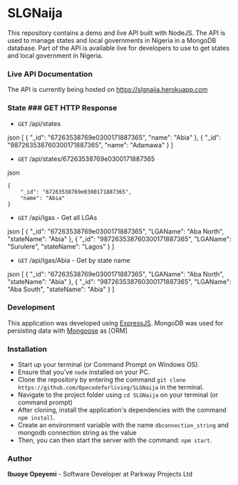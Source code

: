 # SLGNaija

This repository contains a demo and live API built with NodeJS.
The API is used to manage states and local governments in Nigeria in a MongoDB database. Part of the API is available live for developers to use to get states and local government in Nigeria.

### Live API Documentation
The API is currently being hosted on https://slgnaija.herokuapp.com

### State ### GET HTTP Response
-   `GET` /api/states

json
[
    {
        "_id": "67263538769e0300171887365",
        "name": "Abia"
    },
    {
        "_id": "987263538760300171887365",
        "name": "Adamawa"
    }
]


-   `GET` /api/states/67263538769e0300171887365

json

    {
        "_id": "67263538769e0300171887365",
        "name": "Abia"
    }


-   `GET` /api/lgas  - Get all LGAs

json
[
    {
        "_id": "67263538769e0300171887365",
        "LGAName": "Aba North",
        "stateName": "Abia"
    },
    {
        "_id": "987263538760300171887365",
        "LGAName": "Surulere",
        "stateName": "Lagos"
    }
]

-   `GET` /api/lgas/Abia - Get by state name

json
[
    {
        "_id": "67263538769e0300171887365",
        "LGAName": "Aba North",
        "stateName": "Abia"
    },
    {
        "_id": "987263538760300171887365",
        "LGAName": "Aba South",
        "stateName": "Abia"
    }
]




### Development
This application was developed using [ExpressJS](http://expressjs.com/). MongoDB was used for persisting data with [Mongoose](https://mongoosejs.com/) as [ORM]

### Installation
* Start up your terminal (or Command Prompt on Windows OS).
* Ensure that you've `node` installed on your PC.
* Clone the repository by entering the command `git clone https://github.com/Opecodeforliving/SLGNaija` in the terminal.
* Navigate to the project folder using `cd SLGNaija` on your terminal (or command prompt)
* After cloning, install the application's dependencies with the command `npm install`.
* Create an environment variable with the name `dbconnection_string` and mongodb connection string as the value
* Then, you can then start the server with the command: `npm start`.




### Author
**Ibuoye Opeyemi** - Software Developer at Parkway Projects Ltd